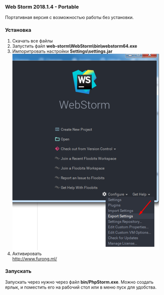 ### Web Storm 2018.1.4 - Portable
Портативная версия с возможностью работы без установки.

### Установка

1. Скачать все файлы
2. Запустить файл **web-storm\WebStorm\bin\webstorm64.exe**
3. Импоритровать настройки  **Settings\settings.jar**
![Image 01](https://raw.githubusercontent.com/gelbman20/web-storm/master/images/1.png "Images 01")
4. Активировать  
http://www.furong.ml/

### Запускать
Запускать через нужно через файл **bin/PhpStorm.exe**. Можно создать ярлык, и поместить его на рабочий стол или в меню пуск для удобства.
